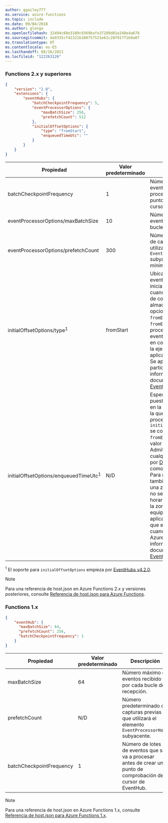 ```yaml
---
author: ggailey777
ms.service: azure-functions
ms.topic: include
ms.date: 09/04/2018
ms.author: glenga
ms.openlocfilehash: 32494c60e3189c9369bafe37289d01e248e4a678
ms.sourcegitcommit: da9335cf42321b180757521e62c28f917f1b9a07
ms.translationtype: HT
ms.contentlocale: es-ES
ms.lasthandoff: 08/16/2021
ms.locfileid: "122263126"
---
```

### <a name="functions-2x-and-higher"></a>Functions 2.x y superiores

```json
{
    "version": "2.0",
    "extensions": {
        "eventHubs": {
            "batchCheckpointFrequency": 5,
            "eventProcessorOptions": {
                "maxBatchSize": 256,
                "prefetchCount": 512
            },
            "initialOffsetOptions": {
                "type": "fromStart",
                "enqueuedTimeUtc": ""
            }
        }
    }
}  
```

|Propiedad  |Valor predeterminado | Descripción |
|---------|---------|---------|
|batchCheckpointFrequency|1|Número de lotes de eventos que se va a procesar antes de crear un punto de comprobación de cursor de EventHub.|
|eventProcessorOptions/maxBatchSize|10|Número máximo de eventos recibido por cada bucle de recepción.|
|eventProcessorOptions/prefetchCount|300|Número predeterminado de capturas previas utilizado por el elemento `EventProcessorHost` subyacente. El valor mínimo permitido es 10.|
|initialOffsetOptions/type<sup>1</sup>|fromStart|Ubicación en el flujo de eventos desde la que se inicia el procesamiento cuando no existe un punto de control en el almacenamiento. Las opciones son `fromStart`, `fromEnd` o `fromEnqueuedTime`. `fromEnd` procesa los nuevos eventos que se pusieron en cola después de iniciar la ejecución de la aplicación de funciones. Se aplica a todas las particiones.  Para más información, consulte la documentación de [EventProcessorOptions](/dotnet/api/microsoft.azure.eventhubs.processor.eventprocessoroptions.initialoffsetprovider).|
|initialOffsetOptions/enqueuedTimeUtc<sup>1</sup>|N/D| Especifica la hora de puesta en cola del evento en la secuencia a partir de la que se va a iniciar el procesamiento. Cuando `initialOffsetOptions/type` se configura como `fromEnqueuedTime`, este valor es obligatorio. Admite la hora en cualquier formato admitido por [DateTime.Parse()](/dotnet/standard/base-types/parsing-datetime), como `2020-10-26T20:31Z`. Para mayor claridad, también debe especificar una zona horaria. Cuando no se especifica una zona horaria, Functions asume la zona horaria local del equipo que ejecuta la aplicación de funciones, que es la hora UTC cuando se ejecuta en Azure. Para más información, consulte la documentación de [EventProcessorOptions](/dotnet/api/microsoft.azure.eventhubs.processor.eventprocessoroptions.initialoffsetprovider).|

<sup>1</sup> El soporte para `initialOffsetOptions` empieza por [EventHubs v4.2.0](https://github.com/Azure/azure-functions-eventhubs-extension/releases/tag/v4.2.0).

> [!NOTE]
> Para una referencia de host.json en Azure Functions 2.x y versiones posteriores, consulte [Referencia de host.json para Azure Functions](../articles/azure-functions/functions-host-json.md).

### <a name="functions-1x"></a>Functions 1.x

```json
{
    "eventHub": {
      "maxBatchSize": 64,
      "prefetchCount": 256,
      "batchCheckpointFrequency": 1
    }
}
```

|Propiedad  |Valor predeterminado | Descripción |
|---------|---------|---------| 
|maxBatchSize|64|Número máximo de eventos recibido por cada bucle de recepción.|
|prefetchCount|N/D|Número predeterminado de capturas previas que utilizará el elemento `EventProcessorHost` subyacente.| 
|batchCheckpointFrequency|1|Número de lotes de eventos que se va a procesar antes de crear un punto de comprobación de cursor de EventHub.| 

> [!NOTE]
> Para una referencia de host.json en Azure Functions 1.x, consulte [Referencia de host.json para Azure Functions 1.x](../articles/azure-functions/functions-host-json-v1.md).
